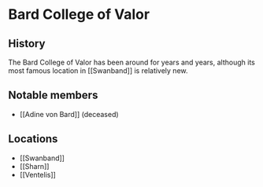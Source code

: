 # Bard College of Valor
## History
The Bard College of Valor has been around for years and years, although its most famous location in [[Swanband]] is relatively new. 

## Notable members
- [[Adine von Bard]] (deceased)

## Locations
- [[Swanband]]
- [[Sharn]]
- [[Ventelis]]
